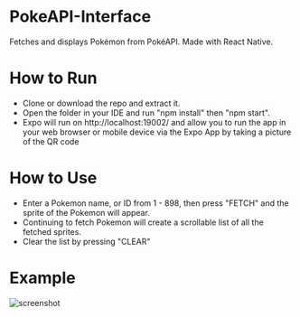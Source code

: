 # PokeAPI-Interface
Fetches and displays Pokémon from PokéAPI. Made with React Native.

# How to Run
* Clone or download the repo and extract it.
* Open the folder in your IDE and run "npm install" then "npm start".
* Expo will run on http://localhost:19002/ and allow you to run the app in your web browser or mobile device via the Expo App by taking a picture of the QR code

# How to Use
* Enter a Pokemon name, or ID from 1 - 898, then press "FETCH" and the sprite of the Pokemon will appear.
* Continuing to fetch Pokemon will create a scrollable list of all the fetched sprites.
* Clear the list by pressing "CLEAR"

# Example
![screenshot](https://raw.githubusercontent.com/faizan-mac/PokeAPI-Interface/main/image.PNG)
